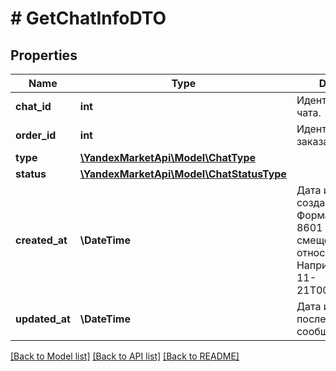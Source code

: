# # GetChatInfoDTO

## Properties

Name | Type | Description | Notes
------------ | ------------- | ------------- | -------------
**chat_id** | **int** | Идентификатор чата. |
**order_id** | **int** | Идентификатор заказа. |
**type** | [**\YandexMarketApi\Model\ChatType**](ChatType.md) |  |
**status** | [**\YandexMarketApi\Model\ChatStatusType**](ChatStatusType.md) |  |
**created_at** | **\DateTime** | Дата и время создания чата.  Формат даты: ISO 8601 со смещением относительно UTC. Например, 2017-11-21T00:00:00+03:00. |
**updated_at** | **\DateTime** | Дата и время последнего сообщения в чате. |

[[Back to Model list]](../../README.md#models) [[Back to API list]](../../README.md#endpoints) [[Back to README]](../../README.md)
